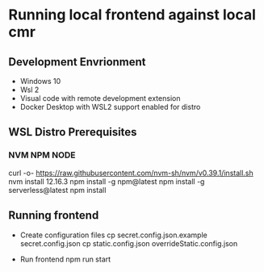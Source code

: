 # Running local frontend against local cmr

## Development Envrionment
- Windows 10
- Wsl 2 
- Visual code with remote development extension
- Docker Desktop with WSL2 support enabled for distro

## WSL Distro Prerequisites
### NVM NPM NODE

curl -o- https://raw.githubusercontent.com/nvm-sh/nvm/v0.39.1/install.sh
nvm install 12.16.3
npm install -g npm@latest
npm install -g serverless@latest
npm install

## Running frontend
- Create configuration files
cp secret.config.json.example secret.config.json
cp static.config.json overrideStatic.config.json

- Run frontend
npm run start
